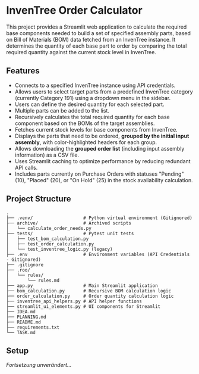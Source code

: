 # InvenTree Order Calculator

This project provides a Streamlit web application to calculate the required base components needed to build a set of specified assembly parts, based on Bill of Materials (BOM) data fetched from an InvenTree instance. It determines the quantity of each base part to order by comparing the total required quantity against the current stock level in InvenTree.

## Features

- Connects to a specified InvenTree instance using API credentials.
- Allows users to select target parts from a predefined InvenTree category (currently Category 191) using a dropdown menu in the sidebar.
- Users can define the desired quantity for each selected part.
- Multiple parts can be added to the list.
- Recursively calculates the total required quantity for each base component based on the BOMs of the target assemblies.
- Fetches current stock levels for base components from InvenTree.
- Displays the parts that need to be ordered, **grouped by the initial input assembly**, with color-highlighted headers for each group.
- Allows downloading the **grouped order list** (including input assembly information) as a CSV file.
- Uses Streamlit caching to optimize performance by reducing redundant API calls.
- Includes parts currently on Purchase Orders with statuses "Pending" (10), "Placed" (20), or "On Hold" (25) in the stock availability calculation.

## Project Structure

```
.
├── .venv/                   # Python virtual environment (Gitignored)
├── archive/                 # Archived scripts
│   └── calculate_order_needs.py
├── tests/                   # Pytest unit tests
│   ├── test_bom_calculation.py
│   ├── test_order_calculation.py
│   └── test_inventree_logic.py (legacy)
├── .env                     # Environment variables (API Credentials - Gitignored)
├── .gitignore
├── .roo/
│   └── rules/
│       └── rules.md
├── app.py                   # Main Streamlit application
├── bom_calculation.py       # Recursive BOM calculation logic
├── order_calculation.py     # Order quantity calculation logic
├── inventree_api_helpers.py # API helper functions
├── streamlit_ui_elements.py # UI components for Streamlit
├── IDEA.md
├── PLANNING.md
├── README.md
├── requirements.txt
└── TASK.md
```

## Setup

_Fortsetzung unverändert..._